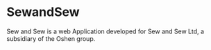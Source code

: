 # SewandSew
Sew and Sew is a web Application developed for Sew and Sew Ltd, a subsidiary of the Oshen group.

